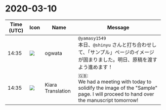 # 2020-03-10

|Time (UTC)|Icon|Name|Message|
|---|---|---|---|
|14:35|![](https://avatars.slack-edge.com/2019-11-22/845042642576_070441337abaca9fb7b3_72.png)|ogwata|`@yamasy1549`<br>本日、`@shinyu` さんと打ち合わせして、「サンプル」ページのイメージが固まりました。明日、原稿を渡すよう進めます！|
|14:35|![](https://avatars.slack-edge.com/2019-08-21/732685848020_f3f20736795184660348_72.png)|Kiara Translation|🇬🇧: <br>We had a meeting with today to solidify the image of the "Sample" page. I will proceed to hand over the manuscript tomorrow!|
